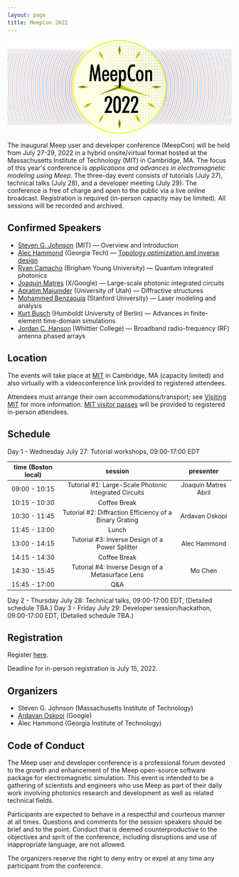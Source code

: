```yaml
---
layout: page
title: MeepCon 2022
---
```

![Meep](/assets/img/meepcon_banner.png)

The inaugural Meep user and developer conference (MeepCon) will be held from July 27-29, 2022 in a hybrid onsite/virtual format hosted at the Massachusetts Institute of Technology (MIT) in Cambridge, MA. The focus of this year's conference is *applications and advances in electromagnetic modeling using Meep*. The three-day event consists of tutorials (July 27), technical talks (July 28), and a developer meeting (July 29). The conference is free of charge and open to the public via a live online broadcast. Registration is required (in-person capacity may be limited). All sessions will be recorded and archived.

## <a name="Speakers"></a> Confirmed Speakers

- [Steven G. Johnson](https://math.mit.edu/~stevenj/) (MIT) — Overview and introduction
- [Alec Hammond](https://scholar.google.com/citations?user=ct1EWzQAAAAJ&hl=en) (Georgia Tech) — [Topology optimization and inverse design](http://doi.org/10.1364/OE.442074)
- [Ryan Camacho](https://camacholab.byu.edu/directory/ryan-camacho) (Brigham Young University) — Quantum integrated photonics
- [Joaquin Matres](https://www.jmatres.com/) (X/Google) — Large-scale photonic integrated circuits
- [Apratim Majumder](https://faculty.utah.edu/u0720363-Apratim_Majumder/hm/index.hml) (University of Utah) — Diffractive structures
- [Mohammed Benzaouia](https://scholar.google.com/citations?user=cPqTYcwAAAAJ&hl=en) (Stanford University) — Laser modeling and analysis
- [Kurt Busch](https://top.physik.hu-berlin.de/people/kurt-busch) (Humboldt University of Berlin) — Advances in finite-element time-domain simulations
- [Jordan C. Hanson](https://scholar.google.com/citations?user=WXC3DeEAAAAJ&hl=en) (Whittier College) — Broadband radio-frequency (RF) antenna phased arrays

## <a name="Location"></a> Location

The events will take place at [MIT](https://web.mit.edu/) in Cambridge, MA (capacity limited) and also virtually with a videoconference link provided to registered attendees.

Attendees must arrange their own accommodations/transport; see [Visiting MIT](https://www.mit.edu/visitmit/) for more information.  [MIT visitor passes](https://covidapps.mit.edu/visitors) will be provided to registered in-person attendees.

## <a name="Schedule"></a> Schedule

Day 1 - Wednesday July 27: Tutorial workshops, 09:00-17:00 EDT

| **time (Boston local)** |                       **session**                       |     **presenter**    |
|:-----------------------:|:-------------------------------------------------------:|:--------------------:|
|      09:00 - 10:15      |  Tutorial #1: Large-Scale Photonic Integrated Circuits  | Joaquin Matres Abril |
|      10:15 - 10:30      |                       Coffee Break                      |                      |
|      10:30 - 11:45      | Tutorial #2: Diffraction Efficiency of a Binary Grating |    Ardavan Oskooi    |
|      11:45 - 13:00      |                          Lunch                          |                      |
|      13:00 - 14:15      |     Tutorial #3: Inverse Design of a Power Splitter     |     Alec Hammond     |
|      14:15 - 14:30      |                       Coffee Break                      |                      |
|      14:30 - 15:45      |    Tutorial #4: Inverse Design of a Metasurface Lens    |        Mo Chen       |
|      15:45 - 17:00      |                           Q&A                           |                      |


Day 2 - Thursday July 28: Technical talks, 09:00-17:00 EDT, (Detailed schedule TBA.)
Day 3 - Friday July 29: Developer session/hackathon, 09:00-17:00 EDT, (Detailed schedule TBA.)

## <a name="Registration"></a> Registration

Register [here](https://docs.google.com/forms/d/e/1FAIpQLSdBNFdJau8tl6FMtjNscItTKwS5tEv2T9CQAxTfycMrs-94nA/viewform?usp=sf_link).

Deadline for in-person registration is July 15, 2022.

## Organizers

- Steven G. Johnson (Massachusetts Institute of Technology)
- [Ardavan Oskooi](http://ab-initio.mit.edu/~oskooi/) (Google)
- Alec Hammond (Georgia Institute of Technology)

## Code of Conduct

The Meep user and developer conference is a professional forum devoted to the growth and enhancement of the Meep open-source software package for electromagnetic simulation. This event is intended to be a gathering of scientists and engineers who use Meep as part of their daily work involving photonics research and development as well as related technical fields.

Participants are expected to behave in a respectful and courteous manner at all times. Questions and comments for the session speakers should be brief and to the point. Conduct that is deemed counterproductive to the objectives and sprit of the conference, including disruptions and use of inappropriate language, are not allowed.

The organizers reserve the right to deny entry or expel at any time any participant from the conference.
